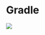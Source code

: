 # Gradle

[![](https://jitpack.io/v/zj565061763/comopse-gesture.svg)](https://jitpack.io/#zj565061763/comopse-gesture)